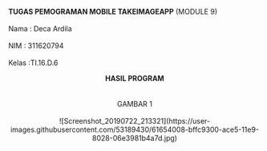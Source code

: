 <b>TUGAS PEMOGRAMAN MOBILE TAKEIMAGEAPP</b> (MODULE 9) <br>
<br> Nama : Deca Ardila <br>
<br> NIM  : 311620794  <br>
<br> Kelas :TI.16.D.6 <br>

<center> <b> HASIL PROGRAM </b> </center> <br><br>

<center> GAMBAR 1 </center> <br>
<center>![Screenshot_20190722_213321](https://user-images.githubusercontent.com/53189430/61654008-bffc9300-ace5-11e9-8028-06e3981b4a7d.jpg)</center>
  
  
